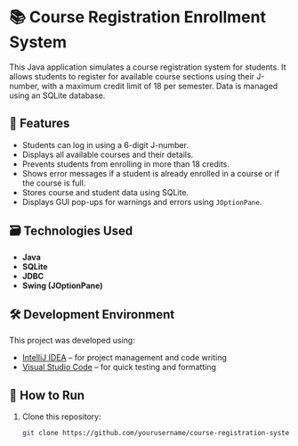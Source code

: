 # 📚 Course Registration Enrollment System

This Java application simulates a course registration system for students. It allows students to register for available course sections using their J-number, with a maximum credit limit of 18 per semester. Data is managed using an SQLite database.

## 🧰 Features

- Students can log in using a 6-digit J-number.
- Displays all available courses and their details.
- Prevents students from enrolling in more than 18 credits.
- Shows error messages if a student is already enrolled in a course or if the course is full.
- Stores course and student data using SQLite.
- Displays GUI pop-ups for warnings and errors using `JOptionPane`.

## 🗃️ Technologies Used

- **Java**
- **SQLite**
- **JDBC**
- **Swing (JOptionPane)**

## 🛠️ Development Environment

This project was developed using:

- [IntelliJ IDEA](https://www.jetbrains.com/idea/) – for project management and code writing  
- [Visual Studio Code](https://code.visualstudio.com/) – for quick testing and formatting

## 🚀 How to Run

1. Clone this repository:
   ```bash
   git clone https://github.com/yourusername/course-registration-system.git
